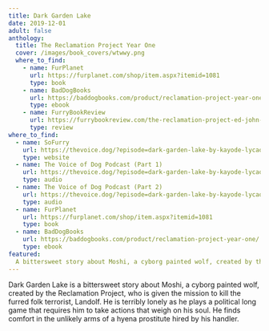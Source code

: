 ```yaml
---
title: Dark Garden Lake
date: 2019-12-01
adult: false
anthology:
  title: The Reclamation Project Year One
  cover: /images/book_covers/wtwwy.png
  where_to_find:
    - name: FurPlanet
      url: https://furplanet.com/shop/item.aspx?itemid=1081
      type: book
    - name: BadDogBooks
      url: https://baddogbooks.com/product/reclamation-project-year-one/
      type: ebook
    - name: FurryBookReview
      url: https://furrybookreview.com/the-reclamation-project-ed-john-r-robey/
      type: review
where_to_find:
  - name: SoFurry
    url: https://thevoice.dog/?episode=dark-garden-lake-by-kayode-lycaon-part-2-of-2
    type: website
  - name: The Voice of Dog Podcast (Part 1)
    url: https://thevoice.dog/?episode=dark-garden-lake-by-kayode-lycaon-part-1
    type: audio
  - name: The Voice of Dog Podcast (Part 2)
    url: https://thevoice.dog/?episode=dark-garden-lake-by-kayode-lycaon-part-2-of-2
    type: audio
  - name: FurPlanet
    url: https://furplanet.com/shop/item.aspx?itemid=1081
    type: book
  - name: BadDogBooks
    url: https://baddogbooks.com/product/reclamation-project-year-one/
    type: ebook
featured:
  A bittersweet story about Moshi, a cyborg painted wolf, created by the Reclamation Project, who is given the mission to kill the furred folk terrorist, Landolf.
---
```

Dark Garden Lake is a bittersweet story about Moshi, a cyborg painted wolf, created by the Reclamation Project, who is given the mission to kill the furred folk terrorist, Landolf. He is terribly lonely as he plays a political long game that requires him to take actions that weigh on his soul. He finds comfort in the unlikely arms of a hyena prostitute hired by his handler.
